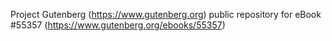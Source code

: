 Project Gutenberg (https://www.gutenberg.org) public repository for
eBook #55357 (https://www.gutenberg.org/ebooks/55357)
